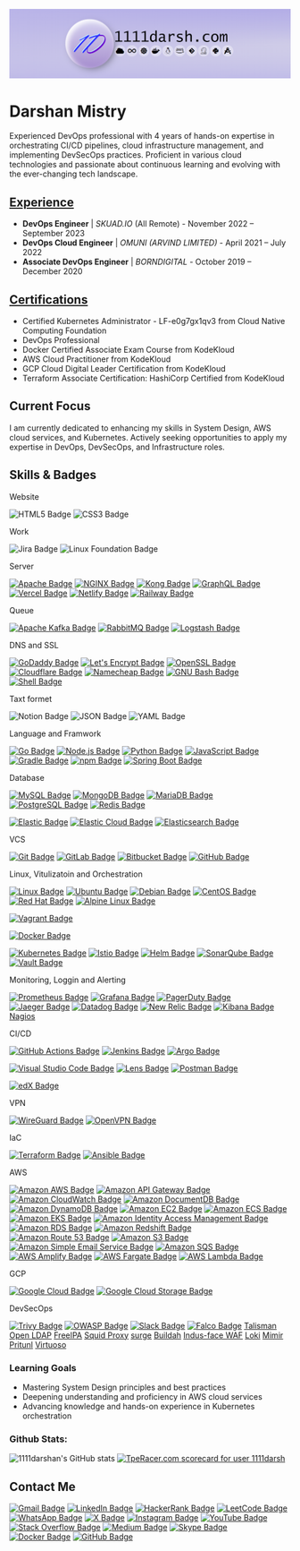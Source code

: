 <a href="https://1111darsh.com"><img src="./images/banner.png" ></a>

# Darshan Mistry 


Experienced DevOps professional with 4 years of hands-on expertise in orchestrating CI/CD pipelines, cloud infrastructure management, and implementing DevSecOps practices. Proficient in various cloud technologies and passionate about continuous learning and evolving with the ever-changing tech landscape.

## [Experience](./WORK.md)
- **DevOps Engineer** | *SKUAD.IO* (All Remote) - November 2022 – September 2023
- **DevOps Cloud Engineer** | *OMUNI (ARVIND LIMITED)* - April 2021 – July 2022
- **Associate DevOps Engineer** | *BORNDIGITAL* - October 2019 – December 2020

## [Certifications](./Certifications.md) 
- Certified Kubernetes Administrator - LF-e0g7gx1qv3 from Cloud Native Computing Foundation
- DevOps Professional
- Docker Certified Associate Exam Course from KodeKloud
- AWS Cloud Practitioner from KodeKloud
- GCP Cloud Digital Leader Certification from KodeKloud
- Terraform Associate Certification: HashiCorp Certified from KodeKloud

## Current Focus
I am currently dedicated to enhancing my skills in System Design, AWS cloud services, and Kubernetes. Actively seeking opportunities to apply my expertise in DevOps, DevSecOps, and Infrastructure roles.

## Skills & Badges

Website

![HTML5 Badge](https://img.shields.io/badge/HTML5-E34F26?logo=html5&logoColor=fff&style=plastic)
![CSS3 Badge](https://img.shields.io/badge/CSS3-1572B6?logo=css3&logoColor=fff&style=plastic)

Work

![Jira Badge](https://img.shields.io/badge/Jira-0052CC?logo=jira&logoColor=fff&style=plastic)
![Linux Foundation Badge](https://img.shields.io/badge/Linux%20Foundation-036?logo=linuxfoundation&logoColor=fff&style=plastic)


Server

[![Apache Badge](https://img.shields.io/badge/Apache-D22128?logo=apache&logoColor=fff&style=plastic)](https://httpd.apache.org)
[![NGINX Badge](https://img.shields.io/badge/NGINX-009639?logo=nginx&logoColor=fff&style=plastic)](https://www.nginx.com)
[![Kong Badge](https://img.shields.io/badge/Kong-003459?logo=kong&logoColor=fff&style=plastic)](https://konghq.com)
[![GraphQL Badge](https://img.shields.io/badge/GraphQL-E10098?logo=graphql&logoColor=fff&style=plastic)](https://graphql.org)
[![Vercel Badge](https://img.shields.io/badge/Vercel-000?logo=vercel&logoColor=fff&style=plastic)](https://vercel.com)
[![Netlify Badge](https://img.shields.io/badge/Netlify-00C7B7?logo=netlify&logoColor=fff&style=plastic)](https://www.netlify.com)
[![Railway Badge](https://img.shields.io/badge/Railway-0B0D0E?logo=railway&logoColor=fff&style=plastic)](https://railway.app)


Queue

[![Apache Kafka Badge](https://img.shields.io/badge/Apache%20Kafka-231F20?logo=apachekafka&logoColor=fff&style=plastic)](https://kafka.apache.org)
[![RabbitMQ Badge](https://img.shields.io/badge/RabbitMQ-F60?logo=rabbitmq&logoColor=fff&style=plastic)](https://www.rabbitmq.com)
[![Logstash Badge](https://img.shields.io/badge/Logstash-005571?logo=logstash&logoColor=fff&style=plastic)](https://www.elastic.co/logstash)

DNS and SSL

[![GoDaddy Badge](https://img.shields.io/badge/GoDaddy-1BDBDB?logo=godaddy&logoColor=000&style=plastic)](https://www.godaddy.com)
[![Let's Encrypt Badge](https://img.shields.io/badge/Let's%20Encrypt-003A70?logo=letsencrypt&logoColor=fff&style=plastic)](https://letsencrypt.org)
[![OpenSSL Badge](https://img.shields.io/badge/OpenSSL-721412?logo=openssl&logoColor=fff&style=plastic)](https://www.openssl.org)
[![Cloudflare Badge](https://img.shields.io/badge/Cloudflare-F38020?logo=cloudflare&logoColor=fff&style=plastic)](https://www.cloudflare.com)
[![Namecheap Badge](https://img.shields.io/badge/Namecheap-DE3723?logo=namecheap&logoColor=fff&style=plastic)](https://www.namecheap.com)
[![GNU Bash Badge](https://img.shields.io/badge/GNU%20Bash-4EAA25?logo=gnubash&logoColor=fff&style=plastic)]()
[![Shell Badge](https://img.shields.io/badge/Shell-FFD500?logo=shell&logoColor=000&style=plastic)]()

Taxt formet

![Notion Badge](https://img.shields.io/badge/Notion-000?logo=notion&logoColor=fff&style=plastic)
![JSON Badge](https://img.shields.io/badge/JSON-000?logo=json&logoColor=fff&style=plastic)
![YAML Badge](https://img.shields.io/badge/YAML-CB171E?logo=yaml&logoColor=fff&style=plastic)


Language and Framwork

[![Go Badge](https://img.shields.io/badge/Go-00ADD8?logo=go&logoColor=fff&style=plastic)](https://go.dev)
[![Node.js Badge](https://img.shields.io/badge/Node.js-393?logo=nodedotjs&logoColor=fff&style=plastic)](https://nodejs.org)
[![Python Badge](https://img.shields.io/badge/Python-3776AB?logo=python&logoColor=fff&style=plastic)](https://www.python.org)
[![JavaScript Badge](https://img.shields.io/badge/JavaScript-F7DF1E?logo=javascript&logoColor=000&style=plastic)]()
[![Gradle Badge](https://img.shields.io/badge/Gradle-02303A?logo=gradle&logoColor=fff&style=plastic)](https://gradle.org)
[![npm Badge](https://img.shields.io/badge/npm-CB3837?logo=npm&logoColor=fff&style=plastic)](https://www.npmjs.com)
[![Spring Boot Badge](https://img.shields.io/badge/Spring%20Boot-6DB33F?logo=springboot&logoColor=fff&style=plastic)](https://spring.io/projects/spring-boot)

Database

[![MySQL Badge](https://img.shields.io/badge/MySQL-4479A1?logo=mysql&logoColor=fff&style=plastic)](https://www.mysql.com)
[![MongoDB Badge](https://img.shields.io/badge/MongoDB-47A248?logo=mongodb&logoColor=fff&style=plastic)](https://www.mongodb.com)
[![MariaDB Badge](https://img.shields.io/badge/MariaDB-003545?logo=mariadb&logoColor=fff&style=plastic)](https://mariadb.org)
[![PostgreSQL Badge](https://img.shields.io/badge/PostgreSQL-4169E1?logo=postgresql&logoColor=fff&style=plastic)](https://www.postgresql.org)
[![Redis Badge](https://img.shields.io/badge/Redis-DC382D?logo=redis&logoColor=fff&style=plastic)](https://redis.io)

[![Elastic Badge](https://img.shields.io/badge/Elastic-005571?logo=elastic&logoColor=fff&style=plastic)](https://www.elastic.co)
[![Elastic Cloud Badge](https://img.shields.io/badge/Elastic%20Cloud-005571?logo=elasticcloud&logoColor=fff&style=plastic)](https://www.elastic.co/cloud)
[![Elasticsearch Badge](https://img.shields.io/badge/Elasticsearch-005571?logo=elasticsearch&logoColor=fff&style=plastic)](https://www.elastic.co/elasticsearch)


VCS

[![Git Badge](https://img.shields.io/badge/Git-F05032?logo=git&logoColor=fff&style=plastic)](https://git-scm.com/)
[![GitLab Badge](https://img.shields.io/badge/GitLab-FC6D26?logo=gitlab&logoColor=fff&style=plastic)](https://about.gitlab.com/)
[![Bitbucket Badge](https://img.shields.io/badge/Bitbucket-0052CC?logo=bitbucket&logoColor=fff&style=plastic)](https://bitbucket.org/)
[![GitHub Badge](https://img.shields.io/badge/GitHub-181717?logo=github&logoColor=fff&style=plastic)](https://github.com)

Linux, Vitulizatoin and Orchestration

[![Linux Badge](https://img.shields.io/badge/Linux-FCC624?logo=linux&logoColor=000&style=plastic)]()
[![Ubuntu Badge](https://img.shields.io/badge/Ubuntu-E95420?logo=ubuntu&logoColor=fff&style=plastic)](https://ubuntu.com)
[![Debian Badge](https://img.shields.io/badge/Debian-A81D33?logo=debian&logoColor=fff&style=plastic)](https://www.debian.org)
[![CentOS Badge](https://img.shields.io/badge/CentOS-262577?logo=centos&logoColor=fff&style=plastic)](https://www.centos.org)
[![Red Hat Badge](https://img.shields.io/badge/Red%20Hat-E00?logo=redhat&logoColor=fff&style=plastic)](https://www.redhat.com)
[![Alpine Linux Badge](https://img.shields.io/badge/Alpine%20Linux-0D597F?logo=alpinelinux&logoColor=fff&style=plastic)](https://www.alpinelinux.org)

[![Vagrant Badge](https://img.shields.io/badge/Vagrant-1868F2?logo=vagrant&logoColor=fff&style=plastic)](https://www.vagrantup.com)

[![Docker Badge](https://img.shields.io/badge/Docker-2496ED?logo=docker&logoColor=fff&style=plastic)](https://www.docker.com)

[![Kubernetes Badge](https://img.shields.io/badge/Kubernetes-326CE5?logo=kubernetes&logoColor=fff&style=plastic)](https://kubernetes.io/)
[![Istio Badge](https://img.shields.io/badge/Istio-466BB0?logo=istio&logoColor=fff&style=plastic)](https://istio.io)
[![Helm Badge](https://img.shields.io/badge/Helm-0F1689?logo=helm&logoColor=fff&style=plastic)](https://helm.sh)
[![SonarQube Badge](https://img.shields.io/badge/SonarQube-4E9BCD?logo=sonarqube&logoColor=fff&style=plastic)](https://www.sonarsource.com/products/sonarqube)
[![Vault Badge](https://img.shields.io/badge/Vault-FFEC6E?logo=vault&logoColor=000&style=plastic)](https://www.vaultproject.io)

Monitoring, Loggin and Alerting

[![Prometheus Badge](https://img.shields.io/badge/Prometheus-E6522C?logo=prometheus&logoColor=fff&style=plastic)](https://prometheus.io)
[![Grafana Badge](https://img.shields.io/badge/Grafana-F46800?logo=grafana&logoColor=fff&style=plastic)](https://grafana.com)
[![PagerDuty Badge](https://img.shields.io/badge/PagerDuty-06AC38?logo=pagerduty&logoColor=fff&style=plastic)](https://www.pagerduty.com)
[![Jaeger Badge](https://img.shields.io/badge/Jaeger-66CFE3?logo=jaeger&logoColor=fff&style=plastic)](https://www.jaegertracing.io/)
[![Datadog Badge](https://img.shields.io/badge/Datadog-632CA6?logo=datadog&logoColor=fff&style=plastic)](https://www.datadoghq.com)
[![New Relic Badge](https://img.shields.io/badge/New%20Relic-1CE783?logo=newrelic&logoColor=000&style=plastic)](https://newrelic.com)
[![Kibana Badge](https://img.shields.io/badge/Kibana-005571?logo=kibana&logoColor=fff&style=plastic)](https://www.elastic.co/kibana)
[Nagios](https://www.nagios.org)

CI/CD 

[![GitHub Actions Badge](https://img.shields.io/badge/GitHub%20Actions-2088FF?logo=githubactions&logoColor=fff&style=plastic)](https://docs.github.com/en/actions)
[![Jenkins Badge](https://img.shields.io/badge/Jenkins-D24939?logo=jenkins&logoColor=fff&style=plastic)](https://www.jenkins.io)
[![Argo Badge](https://img.shields.io/badge/Argo-EF7B4D?logo=argo&logoColor=fff&style=plastic)](https://argoproj.github.io/cd/)



[![Visual Studio Code Badge](https://img.shields.io/badge/Visual%20Studio%20Code-007ACC?logo=visualstudiocode&logoColor=fff&style=plastic)](https://code.visualstudio.com/)
[![Lens Badge](https://img.shields.io/badge/Lens-3D90CE?logo=lens&logoColor=fff&style=plastic)](https://k8slens.dev/)
[![Postman Badge](https://img.shields.io/badge/Postman-FF6C37?logo=postman&logoColor=fff&style=plastic)](https://www.postman.com)

[![edX Badge](https://img.shields.io/badge/edX-02262B?logo=edx&logoColor=fff&style=plastic)]()

VPN

[![WireGuard Badge](https://img.shields.io/badge/WireGuard-88171A?logo=wireguard&logoColor=fff&style=plastic)](https://wireguard.com/)
[![OpenVPN Badge](https://img.shields.io/badge/OpenVPN-EA7E20?logo=openvpn&logoColor=fff&style=plastic)](https://openvpn.net)

IaC

[![Terraform Badge](https://img.shields.io/badge/Terraform-844FBA?logo=terraform&logoColor=fff&style=plastic)](https://www.terraform.io)
[![Ansible Badge](https://img.shields.io/badge/Ansible-E00?logo=ansible&logoColor=fff&style=plastic)](https://www.ansible.com)

AWS

[![Amazon AWS Badge](https://img.shields.io/badge/Amazon%20AWS-232F3E?logo=amazonaws&logoColor=fff&style=flat-square)]()
[![Amazon API Gateway Badge](https://img.shields.io/badge/Amazon%20API%20Gateway-FF4F8B?logo=amazonapigateway&logoColor=fff&style=plastic)]()
[![Amazon CloudWatch Badge](https://img.shields.io/badge/Amazon%20CloudWatch-FF4F8B?logo=amazoncloudwatch&logoColor=fff&style=plastic)]()
[![Amazon DocumentDB Badge](https://img.shields.io/badge/Amazon%20DocumentDB-C925D1?logo=amazondocumentdb&logoColor=fff&style=plastic)]()
[![Amazon DynamoDB Badge](https://img.shields.io/badge/Amazon%20DynamoDB-4053D6?logo=amazondynamodb&logoColor=fff&style=plastic)]()
[![Amazon EC2 Badge](https://img.shields.io/badge/Amazon%20EC2-F90?logo=amazonec2&logoColor=fff&style=plastic)]()
[![Amazon ECS Badge](https://img.shields.io/badge/Amazon%20ECS-F90?logo=amazonecs&logoColor=fff&style=plastic)]()
[![Amazon EKS Badge](https://img.shields.io/badge/Amazon%20EKS-F90?logo=amazoneks&logoColor=fff&style=plastic)]()
[![Amazon Identity Access Management Badge](https://img.shields.io/badge/Amazon%20Identity%20Access%20Management-DD344C?logo=amazoniam&logoColor=fff&style=plastic)]()
[![Amazon RDS Badge](https://img.shields.io/badge/Amazon%20RDS-527FFF?logo=amazonrds&logoColor=fff&style=plastic)]()
[![Amazon Redshift Badge](https://img.shields.io/badge/Amazon%20Redshift-8C4FFF?logo=amazonredshift&logoColor=fff&style=plastic)]()
[![Amazon Route 53 Badge](https://img.shields.io/badge/Amazon%20Route%2053-8C4FFF?logo=amazonroute53&logoColor=fff&style=plastic)]()
[![Amazon S3 Badge](https://img.shields.io/badge/Amazon%20S3-569A31?logo=amazons3&logoColor=fff&style=plastic)]()
[![Amazon Simple Email Service Badge](https://img.shields.io/badge/Amazon%20Simple%20Email%20Service-DD344C?logo=amazonsimpleemailservice&logoColor=fff&style=plastic)]()
[![Amazon SQS Badge](https://img.shields.io/badge/Amazon%20SQS-FF4F8B?logo=amazonsqs&logoColor=fff&style=plastic)]()
[![AWS Amplify Badge](https://img.shields.io/badge/AWS%20Amplify-F90?logo=awsamplify&logoColor=fff&style=plastic)]()
[![AWS Fargate Badge](https://img.shields.io/badge/AWS%20Fargate-F90?logo=awsfargate&logoColor=fff&style=plastic)]()
[![AWS Lambda Badge](https://img.shields.io/badge/AWS%20Lambda-F90?logo=awslambda&logoColor=fff&style=plastic)]()


GCP

[![Google Cloud Badge](https://img.shields.io/badge/Google%20Cloud-4285F4?logo=googlecloud&logoColor=fff&style=plastic)]()
[![Google Cloud Storage Badge](https://img.shields.io/badge/Google%20Cloud%20Storage-AECBFA?logo=googlecloudstorage&logoColor=000&style=plastic)]()

DevSecOps

[![Trivy Badge](https://img.shields.io/badge/Trivy-1904DA?logo=trivy&logoColor=fff&style=plastic)](https://trivy.dev/)
[![OWASP Badge](https://img.shields.io/badge/OWASP-000?logo=owasp&logoColor=fff&style=plastic)](https://owasp.org/)
[![Slack Badge](https://img.shields.io/badge/Slack-4A154B?logo=slack&logoColor=fff&style=plastic)](https://slack.com)
[![Falco Badge](https://img.shields.io/badge/Falco-00AEC7?logo=falco&logoColor=fff&style=plastic)](https://falco.org)
[Talisman](https://thoughtworks.github.io/talisman/)
[Open LDAP](https://www.openldap.org/)
[FreeIPA](https://www.freeipa.org/)
[Squid Proxy]()
[surge](https://surge.sh/)
[Buildah](https://buildah.io/)
[Indus-face WAF](https://www.indusface.com/)
[Loki](https://grafana.com/oss/loki)
[Mimir](https://grafana.com/oss/mimir/)
[Pritunl](https://pritunl.com/)
[Virtuoso](https://www.virtuoso.qa/)



### Learning Goals
- Mastering System Design principles and best practices
- Deepening understanding and proficiency in AWS cloud services
- Advancing knowledge and hands-on experience in Kubernetes orchestration


<!-- You can replace the URLs in the parentheses with your actual GitHub and LinkedIn profile URLs -->

### Github Stats:
![1111darshan's GitHub stats](https://github-readme-stats.vercel.app/api?username=1111darshan&show_icons=true)
<a href="https://data.typeracer.com/pit/profile?user=1111darsh&ref=badge" target="_top"><img src="https://data.typeracer.com/misc/badge?user=1111darsh" border="0" alt="TpeRacer.com scorecard for user 1111darsh"/></a>






## Contact Me

[![Gmail Badge](https://img.shields.io/badge/Gmail-EA4335?logo=gmail&logoColor=fff&style=flat-square)](mailto:1111darsh@gmail.com)
[![LinkedIn Badge](https://img.shields.io/badge/LinkedIn-0A66C2?logo=linkedin&logoColor=fff&style=flat-square)](https://www.linkedin.com/in/1111darsh)
[![HackerRank Badge](https://img.shields.io/badge/HackerRank-00EA64?logo=hackerrank&logoColor=000&style=flat-square)](https://www.hackerrank.com/profile/1111darsh)
[![LeetCode Badge](https://img.shields.io/badge/LeetCode-FFA116?logo=leetcode&logoColor=fff&style=flat-square)](https://leetcode.com/1111darsh/)
[![WhatsApp Badge](https://img.shields.io/badge/WhatsApp-25D366?logo=whatsapp&logoColor=fff&style=flat-square)](https://wa.me/919727977391/?text=Hi%20am%20visiting%201111darsh.com)
[![X Badge](https://img.shields.io/badge/X-000?logo=x&logoColor=fff&style=flat-square)](https://twitter.com/1111darshan)
[![Instagram Badge](https://img.shields.io/badge/Instagram-E4405F?logo=instagram&logoColor=fff&style=flat-square)](https://www.instagram.com/1111darsh)
[![YouTube Badge](https://img.shields.io/badge/YouTube-F00?logo=youtube&logoColor=fff&style=flat-square)](https://www.youtube.com/channel/UC4sOs3hvMkolOuEOlEVvVlg)
[![Stack Overflow Badge](https://img.shields.io/badge/Stack%20Overflow-F58025?logo=stackoverflow&logoColor=fff&style=flat-square)](https://stackoverflow.com/users/12682482/1111darsh)
[![Medium Badge](https://img.shields.io/badge/Medium-000?logo=medium&logoColor=fff&style=flat-square)](https://medium.com/@1111darsh)
[![Skype Badge](https://img.shields.io/badge/Skype-00AFF0?logo=skype&logoColor=fff&style=flat-square)](https://join.skype.com/invite/mISu0LQqX3hM)
[![Docker Badge](https://img.shields.io/badge/Docker-2496ED?logo=docker&logoColor=fff&style=flat-square)](https://hub.docker.com/u/1111darsh)
[![GitHub Badge](https://img.shields.io/badge/GitHub-181717?logo=github&logoColor=fff&style=flat-square)](https://github.com/1111darshan)
<!-- [![Discord Badge](https://img.shields.io/badge/Discord-5865F2?logo=discord&logoColor=fff&style=flat-square)]()
[![Udemy Badge](https://img.shields.io/badge/Udemy-A435F0?logo=udemy&logoColor=fff&style=flat-square)]() -->

